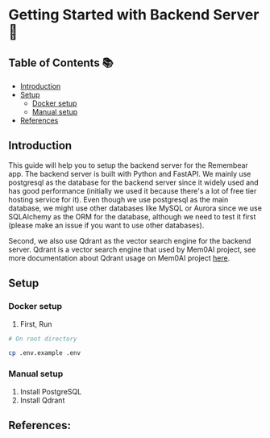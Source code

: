 # Getting Started with Backend Server 🚀

## Table of Contents 📚

- [Introduction](#introduction)
- [Setup](#setup)
    - [Docker setup](#docker-setup)
    - [Manual setup](#manual-setup)
- [References](#references)

## Introduction

This guide will help you to setup the backend server for the Remembear app. The backend server is built with Python and
FastAPI.
We mainly use postgresql as the database for the backend server since it widely used and has good performance (initially
we used it because there's a lot of free tier hosting service for it). Even though we use postgresql as the main
database, we might use other databases like MySQL or Aurora since we use SQLAlchemy as the ORM for the database,
although we need
to test it first (please make an issue if you want to use other databases).

Second, we also use Qdrant as the vector search engine for the backend server. Qdrant is a vector search engine that
used by Mem0AI project, see more documentation about Qdrant usage on Mem0AI
project [here](https://docs.mem0.ai/platform/overview).

## Setup

### Docker setup

1. First, Run

```bash
# On root directory

cp .env.example .env

```

### Manual setup

1. Install PostgreSQL
2. Install Qdrant

## References: